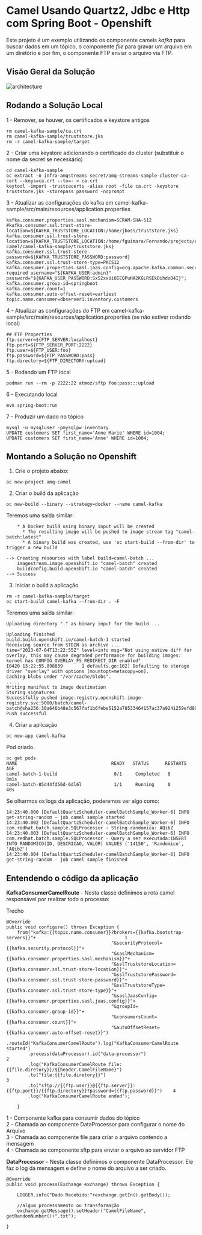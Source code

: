 # Camel Usando Quartz2, Jdbc e Http com Spring Boot - Openshift

Este projeto é um exemplo utilizando os componente camels *kafka* para buscar dados em um tópico, o componente *file* para gravar um arquivo em um diretório e por fim, o componente FTP enviar o arquivo via FTP.   

## Visão Geral da Solução
![architecture](./assets/01.png)

## Rodando a Solução Local

1 - Remover, se houver, os certificados e keystore antigos
~~~
rm camel-kafka-sample/ca.crt
rm camel-kafka-sample/truststore.jks
rm -r camel-kafka-sample/target
~~~

2 - Criar uma keystore adicionando o certificado do cluster (substituir o nome da secret se necessário)
~~~
cd camel-kafka-sample
oc extract -n infra-amqstreams secret/amq-streams-sample-cluster-ca-cert --keys=ca.crt --to=- > ca.crt
keytool -import -trustcacerts -alias root -file ca.crt -keystore truststore.jks -storepass password -noprompt
~~~

3 - Atualizar as configurações do kafka em camel-kafka-sample/src/main/resources/application.properties
~~~
kafka.consumer.properties.sasl.mechanism=SCRAM-SHA-512
#kafka.consumer.ssl.trust-store-location=${KAFKA_TRUSTSTORE_LOCATION:/home/jboss/truststore.jks}
kafka.consumer.ssl.trust-store-location=${KAFKA_TRUSTSTORE_LOCATION:/home/fguimara/Fernando/projects/repos/middleware/samples-camel/camel-kafka-sample/truststore.jks}
kafka.consumer.ssl.trust-store-password=${KAFKA_TRUSTSTORE_PASSWORD:password}
kafka.consumer.ssl.trust-store-type=PKCS12
kafka.consumer.properties.sasl.jaas.config=org.apache.kafka.common.security.scram.ScramLoginModule required username="${KAFKA_USER:admin}" password="${KAFKA_USER_PASSWORD:Sx52xxUiOIEQPuHA2KGLRSEkDihdoD4I}";
kafka.consumer.group-id=springboot
kafka.consumer.count=1
kafka.consumer.auto-offset-reset=earliest
topic.name.consumer=dbserver1.inventory.customers
~~~

4 - Atualizar as configurações do FTP em camel-kafka-sample/src/main/resources/application.properties (se não estiver rodando local)
~~~
## FTP Properties
ftp.server=${FTP_SERVER:localhost}
ftp.port=${FTP_SERVER_PORT:2222}
ftp.user=${FTP_USER:foo}
ftp.password=${FTP_PASSWORD:pass}
ftp.directory=${FTP_DIRECTORY:upload}
~~~

5 - Rodando um FTP local
~~~
podman run --rm -p 2222:22 atmoz/sftp foo:pass:::upload
~~~

6 - Executando local
~~~
mvn spring-boot:run
~~~

7 - Produzir um dado no tópico
~~~
mysql -u mysqluser -pmysqlpw inventory
UPDATE customers SET first_name='Anne Marie' WHERE id=1004;
UPDATE customers SET first_name='Anne' WHERE id=1004;
~~~

## Montando a Solução no Openshift

1. Crie o projeto abaixo:
~~~
oc new-project amq-camel
~~~

2. Criar o build da aplicação
~~~
oc new-build --binary --strategy=docker --name camel-kafka
~~~

Teremos uma saída similar:
~~~
    * A Docker build using binary input will be created
      * The resulting image will be pushed to image stream tag "camel-batch:latest"
      * A binary build was created, use 'oc start-build --from-dir' to trigger a new build

--> Creating resources with label build=camel-batch ...
    imagestream.image.openshift.io "camel-batch" created
    buildconfig.build.openshift.io "camel-batch" created
--> Success
~~~ 

3. Iniciar o build a aplicação
~~~
rm -r camel-kafka-sample/target
oc start-build camel-kafka --from-dir . -F
~~~

Teremos uma saída similar:

~~~
Uploading directory "." as binary input for the build ...

Uploading finished
build.build.openshift.io/camel-batch-1 started
Receiving source from STDIN as archive ...
time="2023-07-04T13:22:55Z" level=info msg="Not using native diff for overlay, this may cause degraded performance for building images: kernel has CONFIG_OVERLAY_FS_REDIRECT_DIR enabled"
I0420 13:22:55.898839       1 defaults.go:102] Defaulting to storage driver "overlay" with options [mountopt=metacopy=on].
Caching blobs under "/var/cache/blobs".
.....
Writing manifest to image destination
Storing signatures
Successfully pushed image-registry.openshift-image-registry.svc:5000/batch/camel-batch@sha256:30a646b48e3c567faf1b6febe5152a78533464157ac37a9241259efd80359320
Push successful
~~~ 

4. Criar a aplicação
~~~
oc new-app camel-kafka
~~~

Pod criado.
~~~
oc get pods
NAME                                   READY   STATUS      RESTARTS   AGE
camel-batch-1-build                     0/1     Completed   0          8m1s
camel-batch-85d44fd56d-6dl6l            1/1     Running     0          40s
~~~

Se olharmos os logs da aplicação, poderemos ver algo como:
~~~
14:23:40.000 [DefaultQuartzScheduler-camelBatchSample_Worker-6] INFO get-string-random - job camel sample started
14:23:40.002 [DefaultQuartzScheduler-camelBatchSample_Worker-6] INFO com.redhat.batch.sample.SQLProcessor - String randomica: AQibZ
14:23:40.003 [DefaultQuartzScheduler-camelBatchSample_Worker-6] INFO com.redhat.batch.sample.SQLProcessor - Query a ser executada:INSERT INTO RANDOMICO(ID, DESCRICAO, VALOR) VALUES ('14150', 'Randomico', 'AQibZ')
14:23:40.004 [DefaultQuartzScheduler-camelBatchSample_Worker-6] INFO get-string-random - job camel sample finished
~~~

## Entendendo o código da aplicação

**KafkaConsumerCamelRoute** - Nesta classe definimos a rota camel responsável por realizar todo o processo:

Trecho
~~~
@Override
public void configure() throws Exception {
    from("kafka:{{topic.name.consumer}}?brokers={{kafka.bootstrap-servers}}"+                                 1
                                       "&securityProtocol={{kafka.security.protocol}}"+
                                       "&saslMechanism={{kafka.consumer.properties.sasl.mechanism}}"+
                                       "&sslTruststoreLocation={{kafka.consumer.ssl.trust-store-location}}"+
                                       "&sslTruststorePassword={{kafka.consumer.ssl.trust-store-password}}"+
                                       "&sslTruststoreType={{kafka.consumer.ssl.trust-store-type}}"+
                                       "&saslJaasConfig={{kafka.consumer.properties.sasl.jaas.config}}"+
                                       "&groupId={{kafka.consumer.group-id}}"+
                                       "&consumersCount={{kafka.consumer.count}}"+
                                       "&autoOffsetReset={{kafka.consumer.auto-offset-reset}}")
        .routeId("KafkaConsumerCamelRoute").log("KafkaConsumerCamelRoute started")
        .process(dataProcessor).id("data-processor")                                                          2
        .log("KafkaConsumerCamelRoute file: {{file.diretory}}/${header.CamelFileName}")  
        .to("file:{{file.diretory}}")                                                                         3
        .to("sftp://{{ftp.user}}@{{ftp.server}}:{{ftp.port}}/{{ftp.directory}}?password={{ftp.password}}")    4
        .log("KafkaConsumerCamelRoute ended");
        
    }
~~~

1 - Componente kafka para consumir dados do tópico   
2 - Chamada ao componente DataProcessor para configurar o nome do Arquivo   
3 - Chamada ao componente file para criar o arquivo contendo a mensagem   
4 - Chamada ao componente sftp para enviar o arquivo ao servidor FTP   

**DataProcessor** - Nesta classe definimos o componente DataProcessor. Ele faz o log da mensagem e define o nome do arquivo a ser criado.

~~~
@Override
public void process(Exchange exchange) throws Exception {

    LOGGER.info("Dado Recebido:"+exchange.getIn().getBody());
        
    //algum processamento ou transformação
    exchange.getMessage().setHeader("CamelFileName", getRandomNumber()+".txt");

}
~~~    